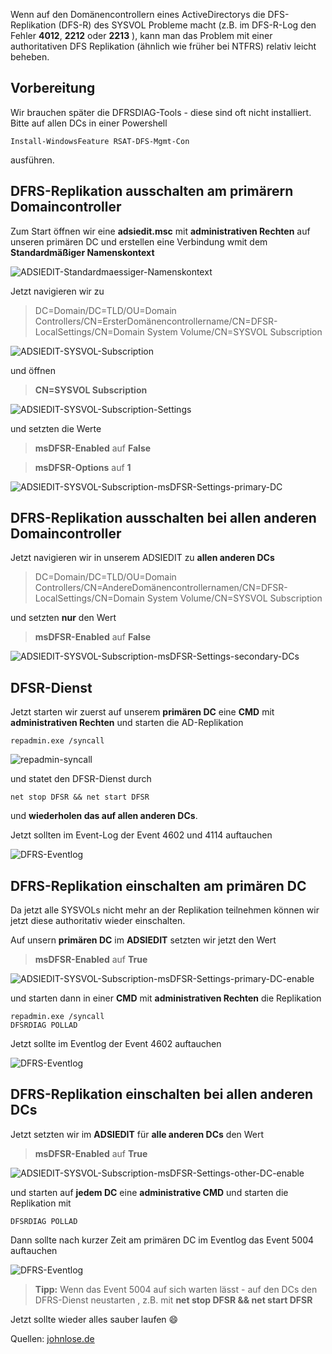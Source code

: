 Wenn auf den Domänencontrollern eines ActiveDirectorys die DFS-Replikation (DFS-R) des SYSVOL Probleme macht (z.B. im DFS-R-Log den Fehler **4012**, **2212** oder **2213** ), kann man das Problem mit einer authoritativen DFS Replikation (ähnlich wie früher bei NTFRS) relativ leicht beheben.

## Vorbereitung

Wir brauchen später die DFRSDIAG-Tools - diese sind oft nicht installiert. Bitte auf allen DCs in einer Powershell

```console
Install-WindowsFeature RSAT-DFS-Mgmt-Con
```
ausführen.

## DFRS-Replikation ausschalten am primärern Domaincontroller

Zum Start öffnen wir eine **adsiedit.msc** mit **administrativen Rechten** auf unseren primären DC und erstellen eine Verbindung wmit dem **Standardmäßiger Namenskontext**

![ADSIEDIT-Standardmaessiger-Namenskontext](https://github.com/friedlandreas/Guides/blob/66a839258dd1689485b73b1e08da986a65321c82/images/ADSIEDIT-Standardmaessiger-Namenskontext.png)

Jetzt navigieren wir zu 

> DC=Domain/DC=TLD/OU=Domain Controllers/CN=ErsterDomänencontrollername/CN=DFSR-LocalSettings/CN=Domain System Volume/CN=SYSVOL Subscription


![ADSIEDIT-SYSVOL-Subscription](https://github.com/friedlandreas/Guides/blob/f20a584906f63daf2aa996e059191628ea72e58a/images/ADSIEDIT-SYSVOL-Subscription-01.png)

und öffnen 
> **CN=SYSVOL Subscription** 

![ADSIEDIT-SYSVOL-Subscription-Settings](https://github.com/friedlandreas/Guides/blob/c63162fb5d23f4aca15ca20a6e3c73d92507d732/images/ADSIEDIT-SYSVOL-Subscription-02.png)

und setzten die Werte

> **msDFSR-Enabled** auf **False**

> **msDFSR-Options** auf **1**

![ADSIEDIT-SYSVOL-Subscription-msDFSR-Settings-primary-DC](https://github.com/friedlandreas/Guides/blob/d3c909ed1feb5998d235fca921377a858d65ea83/images/ADSIEDIT-SYSVOL-Subscription-03.png)

## DFRS-Replikation ausschalten bei allen anderen Domaincontroller

Jetzt navigieren wir in unserem ADSIEDIT zu **allen anderen DCs**

> DC=Domain/DC=TLD/OU=Domain Controllers/CN=AndereDomänencontrollernamen/CN=DFSR-LocalSettings/CN=Domain System Volume/CN=SYSVOL Subscription

und setzten **nur** den Wert

> **msDFSR-Enabled** auf **False**

![ADSIEDIT-SYSVOL-Subscription-msDFSR-Settings-secondary-DCs](https://github.com/friedlandreas/Guides/blob/c661316310a309beba52ffa6d5e492e60952e8b5/images/ADSIEDIT-SYSVOL-Subscription-04.png)

## DFSR-Dienst

Jetzt starten wir zuerst auf unserem **primären DC** eine **CMD** mit **administrativen Rechten** und starten die AD-Replikation 

```console
repadmin.exe /syncall
```

![repadmin-syncall](https://github.com/friedlandreas/Guides/blob/6290887e804acc22e392eff15011ea8d24c4af6f/images/repadmin-syncall.png)

und statet den DFSR-Dienst durch

```console
net stop DFSR && net start DFSR
```

und **wiederholen das auf allen anderen DCs**.

Jetzt sollten im Event-Log der Event 4602 und 4114 auftauchen

![DFRS-Eventlog](https://github.com/friedlandreas/Guides/blob/8f613523194d0c86d50a76d953abf6bf12955059/images/Eventlog-DFSR-4114.png)

## DFRS-Replikation einschalten am primären DC

Da jetzt alle SYSVOLs nicht mehr an der Replikation teilnehmen können wir jetzt diese authoritativ wieder einschalten.

Auf unsern **primären DC** im **ADSIEDIT** setzten wir jetzt den Wert

> **msDFSR-Enabled** auf **True**

![ADSIEDIT-SYSVOL-Subscription-msDFSR-Settings-primary-DC-enable](https://github.com/friedlandreas/Guides/blob/49d6cae56a06a7c107a4707e4a24575168080ab5/images/ADSIEDIT-SYSVOL-Subscription-05.png)

und starten dann in einer **CMD** mit **administrativen Rechten** die Replikation

```console
repadmin.exe /syncall
DFSRDIAG POLLAD
```

Jetzt sollte im Eventlog der Event 4602 auftauchen

![DFRS-Eventlog](https://github.com/friedlandreas/Guides/blob/d49d9001be389e60c7fb4311c0ef9e0e526bb262/images/Eventlog-DFSR-4602.png)

## DFRS-Replikation einschalten bei allen anderen DCs

Jetzt setzten wir im **ADSIEDIT** für **alle anderen DCs** den Wert

> **msDFSR-Enabled** auf **True**

![ADSIEDIT-SYSVOL-Subscription-msDFSR-Settings-other-DC-enable](https://github.com/friedlandreas/Guides/blob/c2eb24f83b03b6d65fcf16e1866e7a4f93bcdaed/images/ADSIEDIT-SYSVOL-Subscription-06.png)

und starten auf **jedem DC** eine **administrative CMD** und starten die Replikation mit 

```console
DFSRDIAG POLLAD
```

Dann sollte nach kurzer Zeit am primären DC im Eventlog das Event 5004 auftauchen

![DFRS-Eventlog](https://github.com/friedlandreas/Guides/blob/e9d8699e27cbe912b8612418153948881332f15b/images/Eventlog-DFSR-5004.png)

> **Tipp:** 
> Wenn das Event 5004 auf sich warten lässt - auf den DCs den DFRS-Dienst neustarten , z.B. mit **net stop DFSR && net start DFSR**

Jetzt sollte wieder alles sauber laufen 😄

Quellen: [johnlose.de](https://www.johnlose.de/2016/03/dfsr-fehler-4012-auf-sysvol-dfs-replikation-in-windows-server-2012-dc/)




